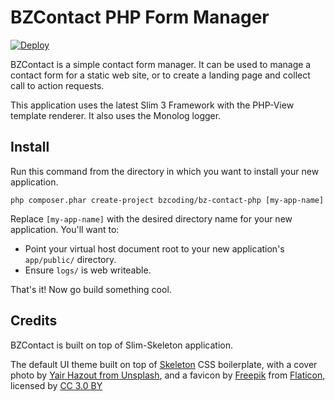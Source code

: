 # BZContact PHP Form Manager

[![Deploy](https://www.herokucdn.com/deploy/button.png)](https://heroku.com/deploy?template=https://github.com/BZCoding/bz-contact-php/tree/master)

BZContact is a simple contact form manager. It can be used to manage a contact form for a static web site, or to create a landing page and collect call to action requests.

This application uses the latest Slim 3 Framework with the PHP-View template renderer. It also uses the Monolog logger.

## Install

Run this command from the directory in which you want to install your new application.

~~~ console
php composer.phar create-project bzcoding/bz-contact-php [my-app-name]
~~~

Replace `[my-app-name]` with the desired directory name for your new application. You'll want to:

 * Point your virtual host document root to your new application's `app/public/` directory.
 * Ensure `logs/` is web writeable.

That's it! Now go build something cool.

## Credits

BZContact is built on top of Slim-Skeleton application.

The default UI theme built on top of [Skeleton](http://getskeleton.com/) CSS boilerplate, with a cover photo by [Yair Hazout from Unsplash](https://unsplash.com/@yairhazout), and a favicon by [Freepik](http://www.freepik.com) from [Flaticon](http://www.flaticon.com), licensed by [CC 3.0 BY ](http://creativecommons.org/licenses/by/3.0/ "Creative Commons BY 3.0")
